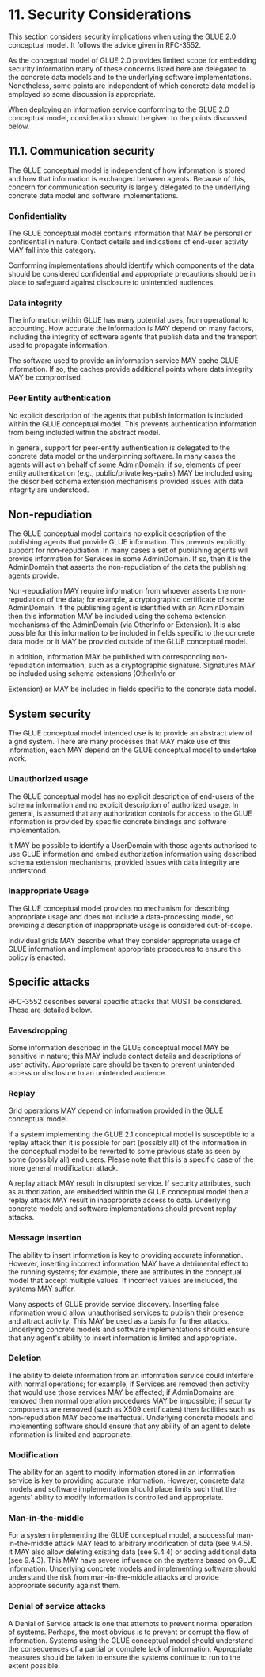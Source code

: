 # 11. Security Considerations

This section considers security implications when using the GLUE 2.0 conceptual model. It follows the advice given in RFC-3552.

As the conceptual model of GLUE 2.0 provides limited scope for embedding security information many of these concerns listed here are delegated to the concrete data models and to the underlying software implementations. Nonetheless, some points are independent of which concrete data model is employed so some discussion is appropriate.

When deploying an information service conforming to the GLUE 2.0 conceptual model, consideration should be given to the points discussed below.

## 11.1. Communication security

The GLUE conceptual model is independent of how information is stored and how that information is exchanged between agents. Because of this, concern for communication security is largely delegated to the underlying concrete data model and software implementations.

### Confidentiality

The GLUE conceptual model contains information that MAY be personal or confidential in nature. Contact details and indications of end-user activity MAY fall into this category.

Conforming implementations should identify which components of the data should be considered confidential and appropriate precautions should be in place to safeguard against disclosure to unintended audiences.

### Data integrity

The information within GLUE has many potential uses, from operational to accounting. How accurate the information is MAY depend on many factors, including the integrity of software agents that publish data and the transport used to propagate information.

The software used to provide an information service MAY cache GLUE information. If so, the caches provide additional points where data integrity MAY be compromised.

### Peer Entity authentication

No explicit description of the agents that publish information is included within the GLUE conceptual model. This prevents authentication information from being included within the abstract model.

In general, support for peer-entity authentication is delegated to the concrete data model or the underpinning software. In many cases the agents will act on behalf of some AdminDomain; if so, elements of peer entity authentication \(e.g., public/private key-pairs\) MAY be included using the described schema extension mechanisms provided issues with data integrity are understood.

##  Non-repudiation

The GLUE conceptual model contains no explicit description of the publishing agents that provide GLUE information. This prevents explicitly support for non-repudiation. In many cases a set of publishing agents will provide information for Services in some AdminDomain. If so, then it is the AdminDomain that asserts the non-repudiation of the data the publishing agents provide.

Non-repudiation MAY require information from whoever asserts the non-repudiation of the data; for example, a cryptographic certificate of some AdminDomain. If the publishing agent is identified with an AdminDomain then this information MAY be included using the schema extension mechanisms of the AdminDomain \(via OtherInfo or Extension\). It is also possible for this information to be included in fields specific to the concrete data model or it MAY be provided outside of the GLUE conceptual model.

In addition, information MAY be published with corresponding non-repudiation information, such as a cryptographic signature. Signatures MAY be included using schema extensions \(OtherInfo or

Extension\) or MAY be included in fields specific to the concrete data model.

## System security

The GLUE conceptual model intended use is to provide an abstract view of a grid system. There are many processes that MAY make use of this information, each MAY depend on the GLUE conceptual model to undertake work.

### Unauthorized usage

The GLUE conceptual model has no explicit description of end-users of the schema information and no explicit description of authorized usage. In general, is assumed that any authorization controls for access to the GLUE information is provided by specific concrete bindings and software implementation.

It MAY be possible to identify a UserDomain with those agents authorised to use GLUE information and embed authorization information using described schema extension mechanisms, provided issues with data integrity are understood.

### Inappropriate Usage

The GLUE conceptual model provides no mechanism for describing appropriate usage and does not include a data-processing model, so providing a description of inappropriate usage is considered out-of-scope.

Individual grids MAY describe what they consider appropriate usage of GLUE information and implement appropriate procedures to ensure this policy is enacted.

##  Specific attacks

RFC-3552 describes several specific attacks that MUST be considered. These are detailed below.

### Eavesdropping

Some information described in the GLUE conceptual model MAY be sensitive in nature; this MAY include contact details and descriptions of user activity. Appropriate care should be taken to prevent unintended access or disclosure to an unintended audience.

### Replay

Grid operations MAY depend on information provided in the GLUE conceptual model.

If a system implementing the GLUE 2.1 conceptual model is susceptible to a replay attack then it is possible for part \(possibly all\) of the information in the conceptual model to be reverted to some previous state as seen by some \(possibly all\) end users. Please note that this is a specific case of the more general modification attack.

A replay attack MAY result in disrupted service. If security attributes, such as authorization, are embedded within the GLUE conceptual model then a replay attack MAY result in inappropriate access to data. Underlying concrete models and software implementations should prevent replay attacks.

### Message insertion

The ability to insert information is key to providing accurate information. However, inserting incorrect information MAY have a detrimental effect to the running systems; for example, there are attributes in the conceptual model that accept multiple values. If incorrect values are included, the systems MAY suffer.

Many aspects of GLUE provide service discovery. Inserting false information would allow unauthorised services to publish their presence and attract activity. This MAY be used as a basis for further attacks. Underlying concrete models and software implementations should ensure that any agent's ability to insert information is limited and appropriate.

### Deletion

The ability to delete information from an information service could interfere with normal operations; for example, if Services are removed then activity that would use those services MAY be affected; if AdminDomains are removed then normal operation procedures MAY be impossible; if security components are removed \(such as X509 certificates\) then facilities such as non-repudiation MAY become ineffectual. Underlying concrete models and implementing software should ensure that any ability of an agent to delete information is limited and appropriate.

### Modification

The ability for an agent to modify information stored in an information service is key to providing accurate information. However, concrete data models and software implementation should place limits such that the agents' ability to modify information is controlled and appropriate.

### Man-in-the-middle

For a system implementing the GLUE conceptual model, a successful man-in-the-middle attack MAY lead to arbitrary modification of data \(see 9.4.5\). It MAY also allow deleting existing data \(see 9.4.4\) or adding additional data \(see 9.4.3\). This MAY have severe influence on the systems based on GLUE information. Underlying concrete models and implementing software should understand the risk from man-in-the-middle attacks and provide appropriate security against them.

### Denial of service attacks

A Denial of Service attack is one that attempts to prevent normal operation of systems. Perhaps, the most obvious is to prevent or corrupt the flow of information. Systems using the GLUE conceptual model should understand the consequences of a partial or complete lack of information. Appropriate measures should be taken to ensure the systems continue to run to the extent possible.

